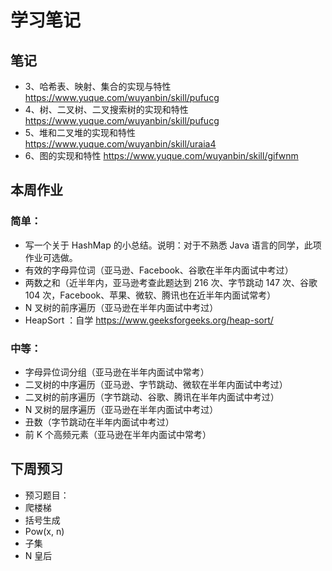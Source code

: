 # 学习笔记

## 笔记

- 3、哈希表、映射、集合的实现与特性 https://www.yuque.com/wuyanbin/skill/pufucg
- 4、树、二叉树、二叉搜索树的实现和特性 https://www.yuque.com/wuyanbin/skill/pufucg
- 5、堆和二叉堆的实现和特性 https://www.yuque.com/wuyanbin/skill/uraia4
- 6、图的实现和特性 https://www.yuque.com/wuyanbin/skill/gifwnm

## 本周作业

### 简单：

- 写一个关于 HashMap 的小总结。说明：对于不熟悉 Java 语言的同学，此项作业可选做。
- 有效的字母异位词（亚马逊、Facebook、谷歌在半年内面试中考过）
- 两数之和（近半年内，亚马逊考查此题达到 216 次、字节跳动 147 次、谷歌 104 次，Facebook、苹果、微软、腾讯也在近半年内面试常考）
- N 叉树的前序遍历（亚马逊在半年内面试中考过）
- HeapSort ：自学 https://www.geeksforgeeks.org/heap-sort/

### 中等：

- 字母异位词分组（亚马逊在半年内面试中常考）
- 二叉树的中序遍历（亚马逊、字节跳动、微软在半年内面试中考过）
- 二叉树的前序遍历（字节跳动、谷歌、腾讯在半年内面试中考过）
- N 叉树的层序遍历（亚马逊在半年内面试中考过）
- 丑数（字节跳动在半年内面试中考过）
- 前 K 个高频元素（亚马逊在半年内面试中常考）

## 下周预习

- 预习题目：
- 爬楼梯
- 括号生成
- Pow(x, n)
- 子集
- N 皇后
